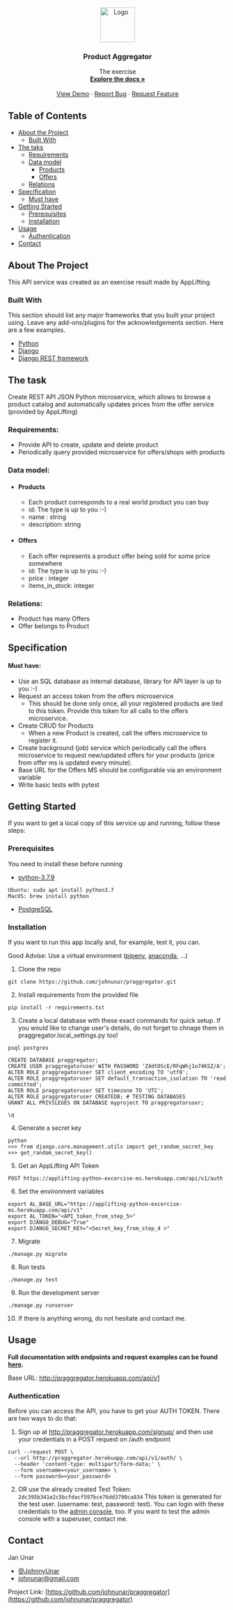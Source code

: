 <!-- PROJECT LOGO -->
<br />
<p align="center">
  <a href="https://applifting.cz/">
    <img src="https://applifting.cz/img/e7a83d6232e3c1e0ede78075f5ecb078.svg" alt="Logo" width="80" height="80">
  </a>

  <h3 align="center">Product Aggregator</h3>

  <p align="center">
  The exercise
    <br />
    <a href="https://praggregator.herokuapp.com/swagger/"><strong>Explore the docs »</strong></a>
    <br />
    <br />
    <a href="https://praggregator.herokuapp.com/api/v1/">View Demo</a>
    ·
    <a href="https://github.com/johnunar/praggregator/issues">Report Bug</a>
    ·
    <a href="https://github.com/johnunar/praggregator/issues">Request Feature</a>
  </p>
</p>



<!-- TABLE OF CONTENTS -->
## Table of Contents

* [About the Project](#about-the-project)
    * [Built With](#built-with)
* [The taks](#the-task)
    * [Requirements](#requirements)
    * [Data model](#data-model)
        * [Products](#products)
        * [Offers](#offers)
    * [Relations](#relations)
* [Specification](#specification)
    * [Must have](#must-have)
* [Getting Started](#getting-started)
    * [Prerequisites](#prerequisites)
    * [Installation](#installation)
* [Usage](#usage)
    * [Authentication](#authentication)
* [Contact](#contact)



<!-- ABOUT THE PROJECT -->
## About The Project

This API service was created as an exercise result made by AppLifting.

### Built With
This section should list any major frameworks that you built your project using. Leave any add-ons/plugins for the acknowledgements section. Here are a few examples.
* [Python](https://www.python.org/)
* [Django](https://www.djangoproject.com/)
* [Django REST framework](https://www.django-rest-framework.org/)

<!-- THE TASK -->
## The task
Create REST API JSON Python microservice, which allows to browse a product catalog and
automatically updates prices from the offer service (provided by AppLifting)

### Requirements:
* Provide API to create, update and delete product
* Periodically query provided microservice for offers/shops with products

### Data model:
* #### Products
    * Each product corresponds to a real world product you can buy
    * id: The type is up to you :-)
    * name : string
    * description: string
* #### Offers
    * Each offer represents a product offer being sold for some price somewhere
    * id: The type is up to you :-)
    * price : integer
    * items_in_stock: integer

### Relations:
* Product has many Offers
* Offer belongs to Product

<!-- SPECIFICATION -->
## Specification

#### Must have:
* Use an SQL database as internal database, library for API layer is up to you :-)
* Request an access token from the offers microservice
    * This should be done only once, all your registered products are tied to this
token. Provide this token for all calls to the offers microservice.
* Create CRUD for Products
    * When a new Product is created, call the offers microservice to register it.
* Create background (job) service which periodically call the offers microservice to
request new/updated offers for your products (price from offer ms is updated every
minute).
* Base URL for the Offers MS should be configurable via an environment variable
* Write basic tests with pytest

<!-- GETTING STARTED -->
## Getting Started
If you want to get a local copy of this service up and running, follow these steps:

### Prerequisites

You need to install these before running 
* [python-3.7.9](https://www.python.org/downloads/)
```shell script
Ubuntu: sudo apt install python3.7
MacOS: brew install python
```

* [PostgreSQL](https://www.postgresql.org/download/)

### Installation
If you want to run this app locally and, for example, test it, you can. 

Good Advise: Use a virtual environment ([pipenv](https://github.com/pypa/pipenv), [anaconda](https://www.anaconda.com/products/individual), ...)

1. Clone the repo
```shell script
git clone https://github.com/johnunar/praggregator.git
```
2. Install requirements from the provided file
```shell script
pip install -r requirements.txt
```
3. Create a local database with these exact commands for quick setup. If you would like to change user's details, do not forget to chnage them in praggregator.local_settings.py too!
```shell script
psql postgres

CREATE DATABASE praggregator;
CREATE USER praggregatoruser WITH PASSWORD 'Z4dtOScE/RFqWhj1o74KSZ/A';
ALTER ROLE praggregatoruser SET client_encoding TO 'utf8';
ALTER ROLE praggregatoruser SET default_transaction_isolation TO 'read committed';
ALTER ROLE praggregatoruser SET timezone TO 'UTC';
ALTER ROLE praggregatoruser CREATEDB; # TESTING DATABASES
GRANT ALL PRIVILEGES ON DATABASE myproject TO praggregatoruser;

\q
```
4. Generate a secret key
```shell script
python
>>> from django.core.management.utils import get_random_secret_key
>>> get_random_secret_key()
```
5. Get an AppLifting API Token
```shell script
POST https://applifting-python-excercise-ms.herokuapp.com/api/v1/auth
```
6. Set the environment variables
```shell script
export AL_BASE_URL="https://applifting-python-excercise-ms.herokuapp.com/api/v1"
export AL_TOKEN="<API_token_from_step_5>"
export DJANGO_DEBUG="True"
export DJANGO_SECRET_KEY="<Secret_key_from_step_4 >"
```
7. Migrate
```shell script
./manage.py migrate
```
8. Run tests
```shell script
./manage.py test
```
9. Run the development server
```shell script
./manage.py runserver
```
10. If there is anything wrong, do not hesitate and contact me.



<!-- USAGE -->
## Usage
**Full documentation with endpoints and request examples can be found [here](https://praggregator.herokuapp.com/swagger/).**

Base URL: http://praggregator.herokuapp.com/api/v1

### Authentication
Before you can access the API, you have to get your AUTH TOKEN. There are two ways to do that:
1. Sign up at http://praggregator.herokuapp.com/signup/ and then use your credentials in a POST request on /auth endpoint
```shell script
curl --request POST \
  --url http://praggregator.herokuapp.com/api/v1/auth/ \
  --header 'content-type: multipart/form-data;' \
  --form username=<your_username> \
  --form password=<your_password>
```

2. OR use the already created Test Token: 
`2dc395b341e2c5bcfdacf597bce76dd3790ca834`
This token is generated for the test user. (username: test, password: test). You can login with these credentials to the [admin console](https://praggregator.herokuapp.com/admin/), too. If you want to test the admin console with a superuser, contact me.

<!-- CONTACT -->
## Contact

Jan Unar
* [@JohnnyUnar](https://twitter.com/JohnnyUnar)
* [johnunar@gmail.com](mailto:johnunar@gmail.com)

Project Link: [https://github.com/johnunar/praggregator](https://github.com/johnunar/praggregator)
